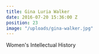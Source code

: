 ```yaml
---
title: Gina Luria Walker
date: 2016-07-20 15:36:00 Z
position: 23
image: "/uploads/gina-walker.jpg"
---
```


Women's Intellectual History
